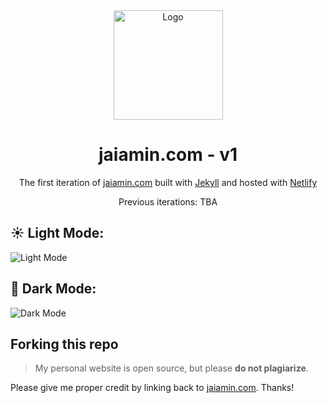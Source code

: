 <div align="center">
  <img alt="Logo" src="https://raw.githubusercontent.com/jamino30/jamino30.github.io/main/images/demo-logo.png" width="175" />
</div>
<h1 align="center">
  jaiamin.com - v1
</h1>
<p align="center">
  The first iteration of <a href="https://jaiamin.com" target="_blank">jaiamin.com</a> built with <a href="https://github.com/jekyll/jekyll" target="_blank">Jekyll</a> and hosted with <a href="https://www.netlify.com/" target="_blank">Netlify</a>
</p>
<p align="center">
  Previous iterations: TBA
</p>

## ☀️  Light Mode:
<img src="https://raw.githubusercontent.com/jamino30/jamino30.github.io/main/images/light-demo.png" alt="Light Mode" />
  
## 🌙  Dark Mode:
<img src="https://raw.githubusercontent.com/jamino30/jamino30.github.io/main/images/dark-demo.png" alt="Dark Mode" />

## Forking this repo

> My personal website is open source, but please **do not plagiarize**. 

Please give me proper credit by linking back to [jaiamin.com](https://jaiamin.com). Thanks!
